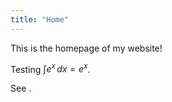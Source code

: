 ```yaml
---
title: "Home"
---
```


This is the homepage of my website!

Testing $\int e^x \, dx = e^x$.

See [](https://doi.org/10.1137/23M1585210).
